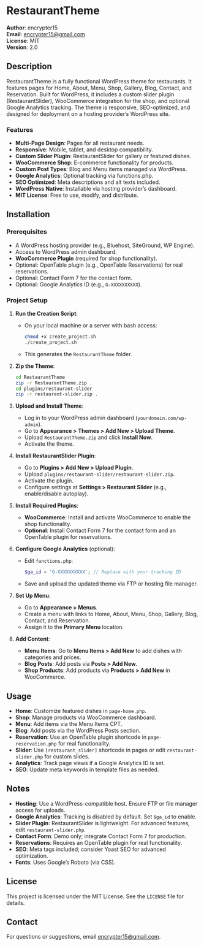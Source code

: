 # RestaurantTheme

**Author**: encrypter15  
**Email**: encrypter15@gmail.com  
**License**: MIT  
**Version**: 2.0  

## Description

RestaurantTheme is a fully functional WordPress theme for restaurants. It features pages for Home, About, Menu, Shop, Gallery, Blog, Contact, and Reservation. Built for WordPress, it includes a custom slider plugin (RestaurantSlider), WooCommerce integration for the shop, and optional Google Analytics tracking. The theme is responsive, SEO-optimized, and designed for deployment on a hosting provider’s WordPress site.

### Features
- **Multi-Page Design**: Pages for all restaurant needs.
- **Responsive**: Mobile, tablet, and desktop compatibility.
- **Custom Slider Plugin**: RestaurantSlider for gallery or featured dishes.
- **WooCommerce Shop**: E-commerce functionality for products.
- **Custom Post Types**: Blog and Menu items managed via WordPress.
- **Google Analytics**: Optional tracking via functions.php.
- **SEO Optimized**: Meta descriptions and alt texts included.
- **WordPress Native**: Installable via hosting provider’s dashboard.
- **MIT License**: Free to use, modify, and distribute.

## Installation

### Prerequisites
- A WordPress hosting provider (e.g., Bluehost, SiteGround, WP Engine).
- Access to WordPress admin dashboard.
- **WooCommerce Plugin** (required for shop functionality).
- Optional: OpenTable plugin (e.g., OpenTable Reservations) for real reservations.
- Optional: Contact Form 7 for the contact form.
- Optional: Google Analytics ID (e.g., `G-XXXXXXXXXX`).

### Project Setup
1. **Run the Creation Script**:
   - On your local machine or a server with bash access:
     ```bash
     chmod +x create_project.sh
     ./create_project.sh
     ```
   - This generates the `RestaurantTheme` folder.

2. **Zip the Theme**:
   ```bash
   cd RestaurantTheme
   zip -r RestaurantTheme.zip .
   cd plugins/restaurant-slider
   zip -r restaurant-slider.zip .
   ```

3. **Upload and Install Theme**:
   - Log in to your WordPress admin dashboard (`yourdomain.com/wp-admin`).
   - Go to **Appearance > Themes > Add New > Upload Theme**.
   - Upload `RestaurantTheme.zip` and click **Install Now**.
   - Activate the theme.

4. **Install RestaurantSlider Plugin**:
   - Go to **Plugins > Add New > Upload Plugin**.
   - Upload `plugins/restaurant-slider/restaurant-slider.zip`.
   - Activate the plugin.
   - Configure settings at **Settings > Restaurant Slider** (e.g., enable/disable autoplay).

5. **Install Required Plugins**:
   - **WooCommerce**: Install and activate WooCommerce to enable the shop functionality.
   - **Optional**: Install Contact Form 7 for the contact form and an OpenTable plugin for reservations.

6. **Configure Google Analytics** (optional):
   - Edit `functions.php`:
     ```php
     $ga_id = 'G-XXXXXXXXXX'; // Replace with your tracking ID
     ```
   - Save and upload the updated theme via FTP or hosting file manager.

7. **Set Up Menu**:
   - Go to **Appearance > Menus**.
   - Create a menu with links to Home, About, Menu, Shop, Gallery, Blog, Contact, and Reservation.
   - Assign it to the **Primary Menu** location.

8. **Add Content**:
   - **Menu Items**: Go to **Menu Items > Add New** to add dishes with categories and prices.
   - **Blog Posts**: Add posts via **Posts > Add New**.
   - **Shop Products**: Add products via **Products > Add New** in WooCommerce.

## Usage

- **Home**: Customize featured dishes in `page-home.php`.
- **Shop**: Manage products via WooCommerce dashboard.
- **Menu**: Add items via the Menu Items CPT.
- **Blog**: Add posts via the WordPress Posts section.
- **Reservation**: Use an OpenTable plugin shortcode in `page-reservation.php` for real functionality.
- **Slider**: Use `[restaurant_slider]` shortcode in pages or edit `restaurant-slider.php` for custom slides.
- **Analytics**: Track page views if a Google Analytics ID is set.
- **SEO**: Update meta keywords in template files as needed.

## Notes

- **Hosting**: Use a WordPress-compatible host. Ensure FTP or file manager access for uploads.
- **Google Analytics**: Tracking is disabled by default. Set `$ga_id` to enable.
- **Slider Plugin**: RestaurantSlider is lightweight. For advanced features, edit `restaurant-slider.php`.
- **Contact Form**: Demo only; integrate Contact Form 7 for production.
- **Reservations**: Requires an OpenTable plugin for real functionality.
- **SEO**: Meta tags included; consider Yoast SEO for advanced optimization.
- **Fonts**: Uses Google’s Roboto (via CSS).

## License

This project is licensed under the MIT License. See the `LICENSE` file for details.

## Contact

For questions or suggestions, email encrypter15@gmail.com.
